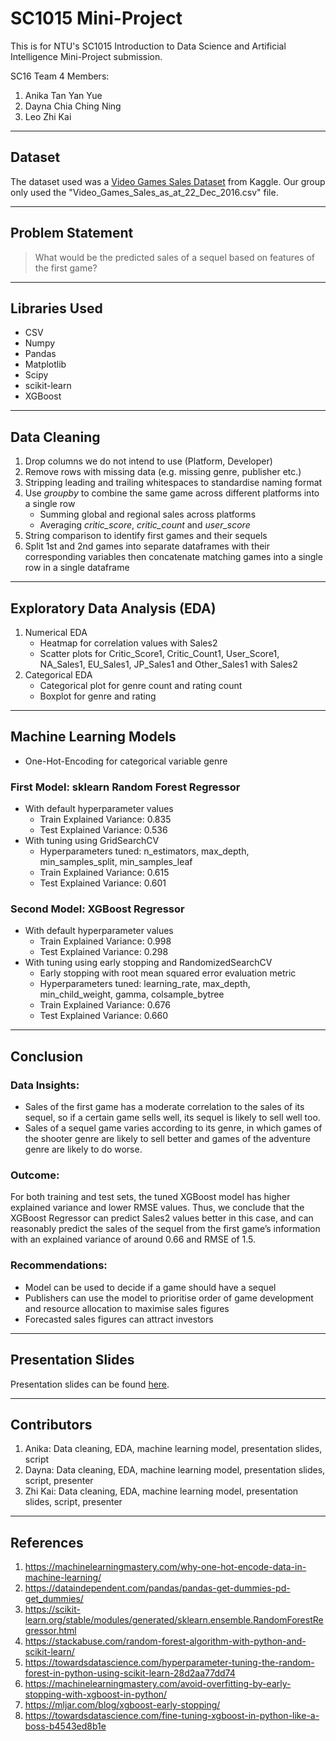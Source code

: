 # SC1015 Mini-Project
This is for NTU's SC1015 Introduction to Data Science and Artificial Intelligence Mini-Project submission.

SC16 Team 4 Members:
1. Anika Tan Yan Yue
2. Dayna Chia Ching Ning
3. Leo Zhi Kai

---

## Dataset
The dataset used was a [Video Games Sales Dataset](https://www.kaggle.com/datasets/sidtwr/videogames-sales-dataset) from Kaggle. Our group only used the "Video_Games_Sales_as_at_22_Dec_2016.csv" file.

---

## Problem Statement
> What would be the predicted sales of a sequel based on features of the first game?

---

## Libraries Used
- CSV
- Numpy
- Pandas
- Matplotlib
- Scipy
- scikit-learn
- XGBoost

---

## Data Cleaning
1. Drop columns we do not intend to use (Platform, Developer)
2. Remove rows with missing data (e.g. missing genre, publisher etc.)
3. Stripping leading and trailing whitespaces to standardise naming format
4. Use _groupby_ to combine the same game across different platforms into a single row
    - Summing global and regional sales across platforms
    - Averaging _critic_score_, _critic_count_ and _user_score_
5. String comparison to identify first games and their sequels
6. Split 1st and 2nd games into separate dataframes with their corresponding variables then concatenate matching games into a single row in a single dataframe

---

## Exploratory Data Analysis (EDA)
1. Numerical EDA
    - Heatmap for correlation values with Sales2
    - Scatter plots for Critic_Score1, Critic_Count1, User_Score1, NA_Sales1, EU_Sales1, JP_Sales1 and Other_Sales1 with Sales2
3. Categorical EDA
    - Categorical plot for genre count and rating count
    - Boxplot for genre and rating

---

## Machine Learning Models
- One-Hot-Encoding for categorical variable genre
### First Model: sklearn Random Forest Regressor
- With default hyperparameter values
    - Train Explained Variance: 0.835
    - Test Explained Variance: 0.536
- With tuning using GridSearchCV
    - Hyperparameters tuned: n_estimators, max_depth, min_samples_split, min_samples_leaf
    - Train Explained Variance: 0.615
    - Test Explained Variance: 0.601
### Second Model: XGBoost Regressor
- With default hyperparameter values
    - Train Explained Variance: 0.998
    - Test Explained Variance: 0.298
- With tuning using early stopping and RandomizedSearchCV
    - Early stopping with root mean squared error evaluation metric
    - Hyperparameters tuned: learning_rate, max_depth, min_child_weight, gamma, colsample_bytree
    - Train Explained Variance: 0.676
    - Test Explained Variance: 0.660

---

## Conclusion
### Data Insights:
- Sales of the first game has a moderate correlation to the sales of its sequel, so if a certain game sells well, its sequel is likely to sell well too.
- Sales of a sequel game varies according to its genre, in which games of the shooter genre are likely to sell better and games of the adventure genre are likely to do worse.
### Outcome:
For both training and test sets, the tuned XGBoost model has higher explained variance and lower RMSE values. Thus, we conclude that the XGBoost Regressor can predict Sales2 values better in this case, and can reasonably predict the sales of the sequel from the first game’s information with an explained variance of around 0.66 and RMSE of 1.5.
### Recommendations:
- Model can be used to decide if a game should have a sequel
- Publishers can use the model to prioritise order of game development and resource allocation to maximise sales figures
- Forecasted sales figures can attract investors

---

## Presentation Slides
Presentation slides can be found [here](https://docs.google.com/presentation/d/1YAc6b51vfsFI3srWbiPJVsZfXWtp08Otuy1LkDFAc7w/edit?usp=sharing).

---

## Contributors
1. Anika: Data cleaning, EDA, machine learning model, presentation slides, script
2. Dayna: Data cleaning, EDA, machine learning model, presentation slides, script, presenter
3. Zhi Kai: Data cleaning, EDA, machine learning model, presentation slides, script, presenter

---

## References
1. https://machinelearningmastery.com/why-one-hot-encode-data-in-machine-learning/
2. https://dataindependent.com/pandas/pandas-get-dummies-pd-get_dummies/
3. https://scikit-learn.org/stable/modules/generated/sklearn.ensemble.RandomForestRegressor.html
4. https://stackabuse.com/random-forest-algorithm-with-python-and-scikit-learn/
5. https://towardsdatascience.com/hyperparameter-tuning-the-random-forest-in-python-using-scikit-learn-28d2aa77dd74
6. https://machinelearningmastery.com/avoid-overfitting-by-early-stopping-with-xgboost-in-python/
7. https://mljar.com/blog/xgboost-early-stopping/
8. https://towardsdatascience.com/fine-tuning-xgboost-in-python-like-a-boss-b4543ed8b1e
